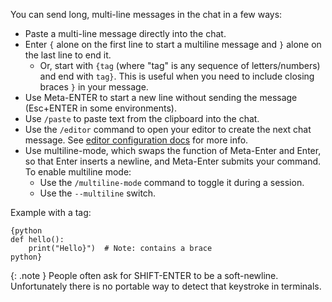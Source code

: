 You can send long, multi-line messages in the chat in a few ways:
  - Paste a multi-line message directly into the chat.
  - Enter `{` alone on the first line to start a multiline message and `}` alone on the last line to end it.
    - Or, start with `{tag` (where "tag" is any sequence of letters/numbers) and end with `tag}`. This is useful when you need to include closing braces `}` in your message.
  - Use Meta-ENTER to start a new line without sending the message (Esc+ENTER in some environments).
  - Use `/paste` to paste text from the clipboard into the chat.
  - Use the `/editor` command to open your editor to create the next chat message. See [editor configuration docs](/docs/config/editor.html) for more info.
  - Use multiline-mode, which swaps the function of Meta-Enter and Enter, so that Enter inserts a newline, and Meta-Enter submits your command. To enable multiline mode:
    - Use the `/multiline-mode` command to toggle it during a session.
    - Use the `--multiline` switch.
  
Example with a tag:
```
{python
def hello():
    print("Hello}")  # Note: contains a brace
python}
```

{: .note }
People often ask for SHIFT-ENTER to be a soft-newline.
Unfortunately there is no portable way to detect that keystroke in terminals.
